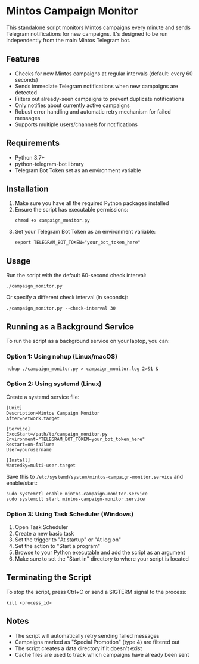 # Mintos Campaign Monitor

This standalone script monitors Mintos campaigns every minute and sends Telegram notifications for new campaigns. It's designed to be run independently from the main Mintos Telegram bot.

## Features

- Checks for new Mintos campaigns at regular intervals (default: every 60 seconds)
- Sends immediate Telegram notifications when new campaigns are detected
- Filters out already-seen campaigns to prevent duplicate notifications
- Only notifies about currently active campaigns
- Robust error handling and automatic retry mechanism for failed messages
- Supports multiple users/channels for notifications

## Requirements

- Python 3.7+
- python-telegram-bot library
- Telegram Bot Token set as an environment variable

## Installation

1. Make sure you have all the required Python packages installed
2. Ensure the script has executable permissions:
   ```
   chmod +x campaign_monitor.py
   ```
3. Set your Telegram Bot Token as an environment variable:
   ```
   export TELEGRAM_BOT_TOKEN="your_bot_token_here"
   ```

## Usage

Run the script with the default 60-second check interval:

```
./campaign_monitor.py
```

Or specify a different check interval (in seconds):

```
./campaign_monitor.py --check-interval 30
```

## Running as a Background Service

To run the script as a background service on your laptop, you can:

### Option 1: Using nohup (Linux/macOS)

```
nohup ./campaign_monitor.py > campaign_monitor.log 2>&1 &
```

### Option 2: Using systemd (Linux)

Create a systemd service file:

```
[Unit]
Description=Mintos Campaign Monitor
After=network.target

[Service]
ExecStart=/path/to/campaign_monitor.py
Environment="TELEGRAM_BOT_TOKEN=your_bot_token_here"
Restart=on-failure
User=yourusername

[Install]
WantedBy=multi-user.target
```

Save this to `/etc/systemd/system/mintos-campaign-monitor.service` and enable/start:

```
sudo systemctl enable mintos-campaign-monitor.service
sudo systemctl start mintos-campaign-monitor.service
```

### Option 3: Using Task Scheduler (Windows)

1. Open Task Scheduler
2. Create a new basic task
3. Set the trigger to "At startup" or "At log on"
4. Set the action to "Start a program"
5. Browse to your Python executable and add the script as an argument
6. Make sure to set the "Start in" directory to where your script is located

## Terminating the Script

To stop the script, press Ctrl+C or send a SIGTERM signal to the process:

```
kill <process_id>
```

## Notes

- The script will automatically retry sending failed messages
- Campaigns marked as "Special Promotion" (type 4) are filtered out
- The script creates a data directory if it doesn't exist
- Cache files are used to track which campaigns have already been sent